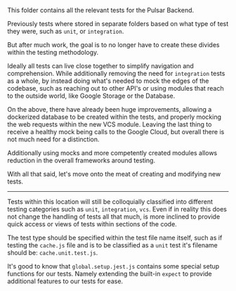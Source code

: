 This folder contains all the relevant tests for the Pulsar Backend.

Previously tests where stored in separate folders based on what type of test they were, such as `unit`, or `integration`.

But after much work, the goal is to no longer have to create these divides within the testing methodology.

Ideally all tests can live close together to simplify navigation and comprehension. While additionally removing the need for `integration` tests as a whole, by instead doing what's needed to mock the edges of the codebase, such as reaching out to other API's or using modules that reach to the outside world, like Google Storage or the Database.

On the above, there have already been huge improvements, allowing a dockerized database to be created within the tests, and properly mocking the web requests within the new VCS module. Leaving the last thing to receive a healthy mock being calls to the Google Cloud, but overall there is not much need for a distinction.

Additionally using mocks and more competently created modules allows reduction in the overall frameworks around testing.

With all that said, let's move onto the meat of creating and modifying new tests.

---

Tests within this location will still be colloquially classified into different testing categories such as `unit`, `integration`, `vcs`. Even if in reality this does not change the handling of tests all that much, is more inclined to provide quick access or views of tests within sections of the code.

The test type should be specified within the test file name itself, such as if testing the `cache.js` file and is to be classified as a `unit` test it's filename should be: `cache.unit.test.js`.

It's good to know that `global.setup.jest.js` contains some special setup functions for our tests. Namely extending the built-in `expect` to provide additional features to our tests for ease.

